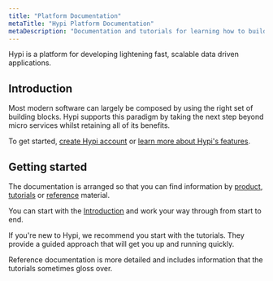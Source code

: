 ```yaml
---
title: "Platform Documentation"
metaTitle: "Hypi Platform Documentation"
metaDescription: "Documentation and tutorials for learning how to build data driven applications on the Hypi platform"
---
```


Hypi is a platform for developing lightening fast, scalable data driven applications.

## Introduction
Most modern software can largely be composed by using the right set of building blocks.
Hypi supports this paradigm by taking the next step beyond micro services whilst retaining all of its benefits.

To get started, [create Hypi account](https://hypi.app/auth/register?utm_source=docs&utm_medium=landing&utm_campaign=create-account) or [learn more about Hypi's features](https://hypi.io?utm_source=docs&utm_medium=landing&utm_campaign=learn-more).

## Getting started

The documentation is arranged so that you can find information by [product](/products), [tutorials](/tutorials) or [reference](/reference) material.

You can start with the [Introduction](/introduction) and work your way through from start to end.

If you're new to Hypi, we recommend you start with the tutorials. They provide a guided approach that will get you up and running quickly.

Reference documentation is more detailed and includes information that the tutorials sometimes gloss over.
